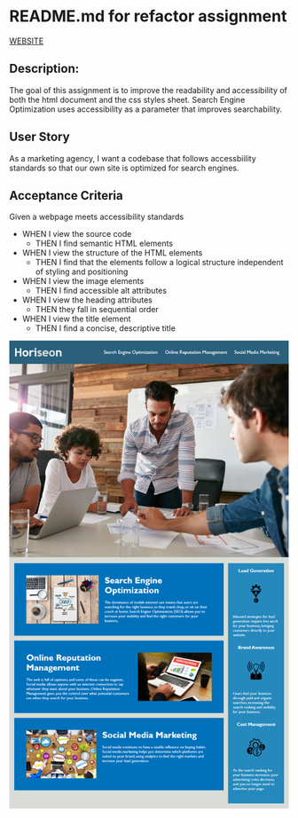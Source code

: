 # README.md for refactor assignment

[WEBSITE](https://aburpee.github.io/assignment-1-code-refactor)

## Description:  

The goal of this assignment is to improve the readability and accessibility of both the html document and the css styles sheet. Search Engine Optimization uses accessibility as a parameter that improves searchability.   

## User Story  
As a marketing agency, I want a codebase that follows accessbiility standards so that our own site is optimized for search engines. 

## Acceptance Criteria  
Given a webpage meets accessibility standards

* WHEN I view the source code  
	- THEN I find semantic HTML elements
* WHEN I view the structure of the HTML elements  
	- THEN I find that the elements follow a logical structure independent of styling and positioning  
* WHEN I view the image elements  
	- THEN I find accessible alt attributes  
* WHEN I view the heading attributes  
	- THEN they fall in sequential order 
* WHEN I view the title element  
	- THEN I find a concise, descriptive title  


![Demo image to follow](./assets/images/demo-image.png)
